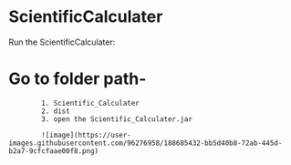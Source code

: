# ScientificCalculater

Run the ScientificCalculater:
# Go to folder path- 
            1. Scientific_Calculater
            2. dist
            3. open the Scientific_Calculater.jar
            
            ![image](https://user-images.githubusercontent.com/96276958/188685432-bb5d40b8-72ab-445d-b2a7-9cfcfaae00f8.png)
